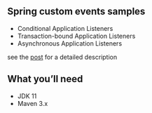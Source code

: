 ## Spring custom events samples
* Conditional Application Listeners
* Transaction-bound Application Listeners
* Asynchronous Application Listeners

see the [post](https://semotpan.com/java/2021/02/28/spring-custom-application-events-explained.html) for a detailed description

## What you’ll need
* JDK 11
* Maven 3.x


